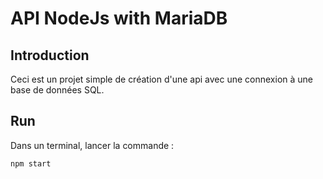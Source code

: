 # <b>API NodeJs with MariaDB</b>

## Introduction

Ceci est un projet simple de création d'une api avec une connexion à une base de données SQL.

## Run

Dans un terminal, lancer la commande :
```bash
npm start
```

